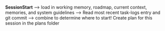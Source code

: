 **SessionStart**
--> load in working memory, roadmap, current context, memories, and system guidelines
--> Read most recent task-logs entry and git commit 
--> combine to determine where to start!
Create plan for this session in the plans folder